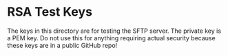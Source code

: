 # RSA Test Keys

The keys in this directory are for testing the SFTP server. The private key is a PEM key. Do not use this for anything requiring actual security because these keys are in a public GitHub repo!
